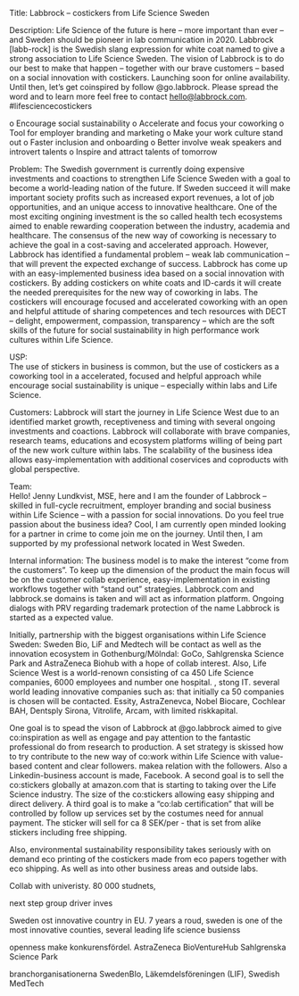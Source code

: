 Title: 
Labbrock – costickers from Life Science Sweden  


Description: 
Life Science of the future is here – more important than ever – and Sweden should be pioneer in lab communication in 2020. Labbrock [labb-rock] is the Swedish slang expression for white coat named to give a strong association to Life Science Sweden. The vision of Labbrock is to do our best to make that happen – together with our brave customers  – based on a social innovation with costickers. Launching soon for online availability. Until then, let’s get coinspired by follow @go.labbrock. Please spread the word and to learn more feel free to contact hello@labbrock.com. #lifesciencecostickers

o   Encourage social sustainability
o   Accelerate and focus your coworking 
o   Tool for employer branding and marketing
o   Make your work culture stand out 
o   Faster inclusion and onboarding 
o   Better involve weak speakers and introvert talents
o   Inspire and attract talents of tomorrow 


Problem: 
The Swedish government is currently doing expensive investments and coactions to strengthen Life Science Sweden with a goal to become a world-leading nation of the future. If Sweden succeed it will make important society profits such as increased export revenues, a lot of job opportunities,  and an unique access to innovative healthcare. One of the most exciting ongining investment is the so called health tech ecosystems aimed to enable rewarding cooperation between the industry, academia and healthcare. The consensus of the new way of coworking is necessary to achieve the goal in a cost-saving and accelerated approach. However, Labbrock has identified a fundamental problem – weak lab communication – that will prevent the expected exchange of success. Labbrock has come up with an easy-implemented business idea based on a social innovation with costickers. By adding costickers on white coats and ID-cards it will create the needed prerequisites for the new way of coworking in labs. The costickers will encourage focused and accelerated coworking with an open and helpful attitude of sharing competences and tech resources with DECT – delight, empowerment, compassion, transparency – which are the soft skills of the future for social sustainability in high performance work cultures within Life Science.
 

USP:  
The use of stickers in business is common, but the use of costickers as a coworking tool in a accelerated, focused and helpful approach while encourage social sustainability is unique – especially within labs and Life Science. 


Customers:
Labbrock will start the journey in Life Science West due to an identified market growth, receptiveness and timing with several ongoing investments and coactions. Labbrock will collaborate with brave companies, research teams, educations and ecosystem platforms willing of being part of the new work culture within labs. The scalability of the business idea allows easy-implementation with additional coservices and coproducts with global perspective. 
 

Team:  
Hello! Jenny Lundkvist, MSE, here and I am the founder of Labbrock – skilled in full-cycle recruitment, employer branding and social business within Life Science – with a passion for social innovations. Do you feel true passion about the business idea? Cool, I am currently open minded looking for a partner in crime to come join me on the journey. Until then, I am supported by my professional network located in West Sweden. 


Internal information:
The business model is to make the interest “come from the customers”. To keep up the dimension of the product the main focus will be on the customer collab experience, easy-implementation in existing workflows together with “stand out” strategies. Labbrock.com and labbrock.se domains is taken and will act as information platform. Ongoing dialogs with PRV regarding trademark protection of the name Labbrock is started as a expected value. 

Initially, partnership with the biggest organisations within Life Science Sweden: Sweden Bio, LiF and Medtech will be contact as well as the innovation ecosystem in Gothenburg/Mölndal: GoCo, Sahlgrenska Science Park and AstraZeneca Biohub with a hope of collab interest. Also, Life Science West is a world-renown consisting of ca 450 Life Science companies, 6000 employees and number one hospital. , stong IT. several world leading innovative companies such as: that initially ca 50 companies is chosen will be contacted. Essity, AstraZenevca, Nobel Biocare, Cochlear BAH, Dentsply Sirona, Vitrolife, Arcam,  with limited riskkapital. 

One goal is to spead the vison of Labbrock at @go.labbrock aimed to give co:inspiration as well as  engage and pay attention to the fantastic professional do from research to production. A set strategy is skissed how to try contribute to the new way of co:work within Life Science with value-based content and clear followers. makea relation with the followers. Also a Linkedin-business account is made, Facebook. A second goal is to sell the co:stickers globally at amazon.com that is starting to taking over the Life Science industry. The size of the co:stickers allowing easy shipping and direct delivery. A third goal is to make a “co:lab certification” that will be controlled by follow up services set by the costumes need for annual payment. The sticker will sell for ca 8 SEK/per - that is set from alike stickers including free shipping. 

Also, environmental sustainability responsibility takes seriously with on demand eco printing of the costickers made from eco papers together with eco shipping. 
As well as into other business areas and outside labs.

Collab with univeristy. 80 000 studnets, 

next step group driver inves

Sweden ost innovative country in EU. 7 years a roud, sweden is one of the most innovative counties, several leading life science busienss 

openness make konkurensfördel. AstraZeneca BioVentureHub Sahlgrenska Science Park 

branchorganisationerna SwedenBIo, Läkemdelsföreningen (LIF), Swedish MedTech



